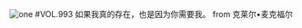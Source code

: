 ![one](http://image.wufazhuce.com/FtXl-rQriHLSEur0cHvcZT7woM7z)
#VOL.993
如果我真的存在，也是因为你需要我。 from 克莱尔•麦克福尔